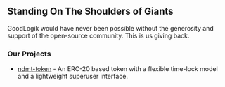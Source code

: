 ## Standing On The Shoulders of Giants
GoodLogik would have never been possible without the generosity and support of the open-source community. This is us giving back.

### Our Projects

- [ndmt-token](https://goodlogik.github.io/ndmt-token/) - An ERC-20 based token with a flexible time-lock model and a lightweight superuser interface.
